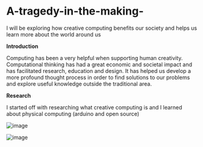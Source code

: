 # A-tragedy-in-the-making-
I will be exploring how creative computing benefits our society and helps us learn more about the world around us 

**Introduction** 

Computing has been a very helpful when supporting human creativity. Computational thinking has had a great economic and societal impact and has facilitated research, education and design. It has helped us develop a more profound thought process in order to find solutions to our problems and explore useful knowledge outside the traditional area.

**Research**

I started off with researching what creative computing is and I learned about physical computing (arduino and open source)

![image](https://user-images.githubusercontent.com/93553075/140457967-7247d1ee-56b8-4566-93ee-ae81fbdd7f74.png)

![image](https://user-images.githubusercontent.com/93553075/140455778-8c3e1e88-2f55-4293-8f97-5bc2530263cd.png)
